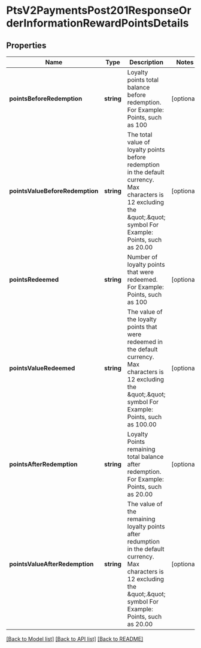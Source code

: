 # PtsV2PaymentsPost201ResponseOrderInformationRewardPointsDetails

## Properties
Name | Type | Description | Notes
------------ | ------------- | ------------- | -------------
**pointsBeforeRedemption** | **string** | Loyalty points total balance before redemption. For Example: Points, such as 100 | [optional] 
**pointsValueBeforeRedemption** | **string** | The total value of loyalty points before redemption in the default currency. Max characters is 12 excluding the \&quot;.\&quot; symbol For Example: Points, such as 20.00 | [optional] 
**pointsRedeemed** | **string** | Number of loyalty points that were redeemed. For Example: Points, such as 100 | [optional] 
**pointsValueRedeemed** | **string** | The value of the loyalty points that were redeemed in the default currency. Max characters is 12 excluding the \&quot;.\&quot; symbol For Example: Points, such as 100.00 | [optional] 
**pointsAfterRedemption** | **string** | Loyalty Points remaining total balance after redemption. For Example: Points, such as 20.00 | [optional] 
**pointsValueAfterRedemption** | **string** | The value of the remaining loyalty points after redumption in the default currency. Max characters is 12 excluding the \&quot;.\&quot; symbol For Example: Points, such as 20.00 | [optional] 

[[Back to Model list]](../README.md#documentation-for-models) [[Back to API list]](../README.md#documentation-for-api-endpoints) [[Back to README]](../README.md)


